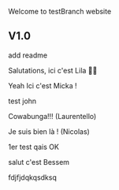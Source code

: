 Welcome to testBranch website

V1.0 
--------------
add readme

Salutations, ici c'est Lila 🏴‍☠️

Yeah Ici c'est Micka !

test john

Cowabunga!!! (Laurentello)

Je suis bien là ! (Nicolas)

1er test qais OK

salut c'est Bessem

fdjfjdqkqsdksq
